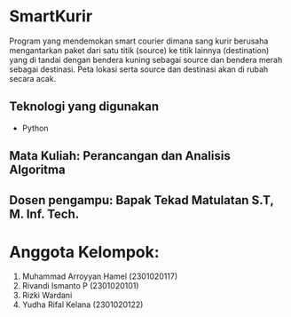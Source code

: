 # SmartKurir
  Program yang mendemokan smart courier dimana sang kurir berusaha mengantarkan paket dari satu titik (source) ke titik lainnya (destination) yang di tandai dengan bendera kuning sebagai source dan bendera merah sebagai destinasi. Peta lokasi serta source dan destinasi akan di rubah secara acak.

## Teknologi yang digunakan
- Python

## Mata Kuliah: Perancangan dan Analisis Algoritma

## Dosen pengampu: Bapak Tekad Matulatan S.T, M. Inf. Tech.

# Anggota Kelompok:
1. Muhammad Arroyyan Hamel (2301020117)
2. Rivandi Ismanto P (2301020101)
3. Rizki Wardani
4. Yudha Rifal Kelana (2301020122)
